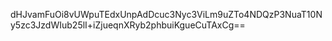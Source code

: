 dHJvamFuOi8vUWpuTEdxUnpAdDcuc3Nyc3ViLm9uZTo4NDQzP3NuaT10Ny5zc3JzdWIub25lI+iZjueqnXRyb2phbuiKgueCuTAxCg==